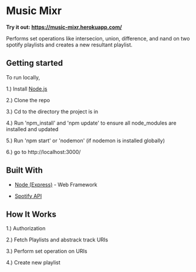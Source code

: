 # Music Mixr

**Try it out: https://music-mixr.herokuapp.com/**

Performs set operations like intersecion, union, difference, and nand on two spotify playlists and creates a new resultant playlist. 

## Getting started

To run locally,

1.) Install  [Node.js](https://nodejs.org/en/download/)

2.) Clone the repo

3.) Cd to the directory the project is in

4.) Run 'npm_install' and 'npm update' to ensure all node_modules are installed and updated

5.) Run 'npm start' or 'nodemon' (if nodemon is installed globally)

6.) go to http://localhost:3000/

  

## Built With

* [Node (Express)](http://expressjs.com/) - Web Framework

* [Spotify API](https://developer.spotify.com/documentation/web-api/) 

## How It Works

1.) Authorization

2.) Fetch Playlists and abstrack track URIs

3.) Perform set operation on URIs

4.) Create new playlist

